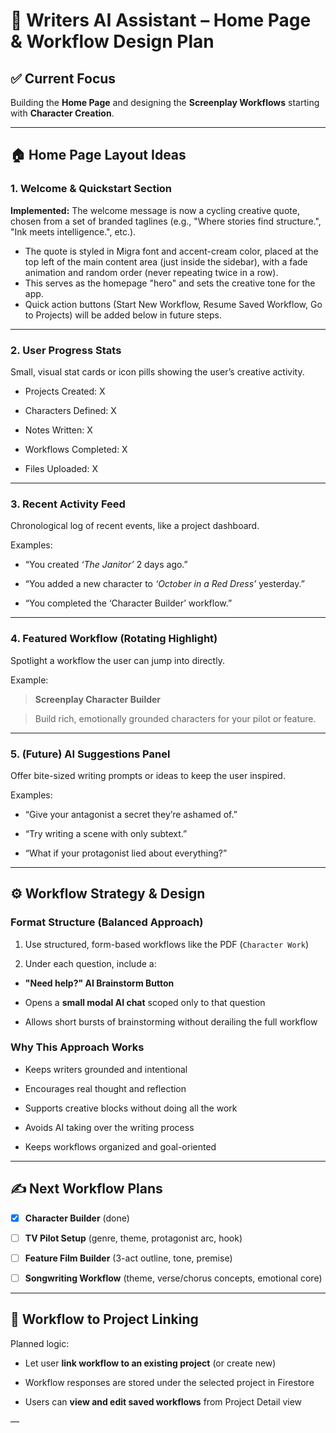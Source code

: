 # 🧠 Writers AI Assistant – Home Page & Workflow Design Plan

  

## ✅ Current Focus

Building the **Home Page** and designing the **Screenplay Workflows** starting with **Character Creation**.

  

---

  

## 🏠 Home Page Layout Ideas

  

### 1. Welcome & Quickstart Section

**Implemented:** The welcome message is now a cycling creative quote, chosen from a set of branded taglines (e.g., "Where stories find structure.", "Ink meets intelligence.", etc.).

- The quote is styled in Migra font and accent-cream color, placed at the top left of the main content area (just inside the sidebar), with a fade animation and random order (never repeating twice in a row).
- This serves as the homepage "hero" and sets the creative tone for the app.
- Quick action buttons (Start New Workflow, Resume Saved Workflow, Go to Projects) will be added below in future steps.

  

---

  

### 2. User Progress Stats

Small, visual stat cards or icon pills showing the user’s creative activity.

  

- Projects Created: X

- Characters Defined: X

- Notes Written: X

- Workflows Completed: X

- Files Uploaded: X

  

---

  

### 3. Recent Activity Feed

Chronological log of recent events, like a project dashboard.

  

Examples:

- “You created *‘The Janitor’* 2 days ago.”

- “You added a new character to *‘October in a Red Dress’* yesterday.”

- “You completed the ‘Character Builder’ workflow.”

  

---

  

### 4. Featured Workflow (Rotating Highlight)

Spotlight a workflow the user can jump into directly.

  

Example:

> **Screenplay Character Builder**

> Build rich, emotionally grounded characters for your pilot or feature.

  

---

  

### 5. (Future) AI Suggestions Panel

Offer bite-sized writing prompts or ideas to keep the user inspired.

  

Examples:

- “Give your antagonist a secret they’re ashamed of.”

- “Try writing a scene with only subtext.”

- “What if your protagonist lied about everything?”

  

---

  

## ⚙️ Workflow Strategy & Design

  

### Format Structure (Balanced Approach)

1. Use structured, form-based workflows like the PDF (`Character Work`)

2. Under each question, include a:

- **"Need help?" AI Brainstorm Button**

- Opens a **small modal AI chat** scoped only to that question

- Allows short bursts of brainstorming without derailing the full workflow

  

### Why This Approach Works

- Keeps writers grounded and intentional

- Encourages real thought and reflection

- Supports creative blocks without doing all the work

- Avoids AI taking over the writing process

- Keeps workflows organized and goal-oriented

  

---

  

## ✍️ Next Workflow Plans

- [x] **Character Builder** (done)

- [ ] **TV Pilot Setup** (genre, theme, protagonist arc, hook)

- [ ] **Feature Film Builder** (3-act outline, tone, premise)

- [ ] **Songwriting Workflow** (theme, verse/chorus concepts, emotional core)

  

---

  

## 🔗 Workflow to Project Linking

Planned logic:

- Let user **link workflow to an existing project** (or create new)

- Workflow responses are stored under the selected project in Firestore

- Users can **view and edit saved workflows** from Project Detail view

  

—
